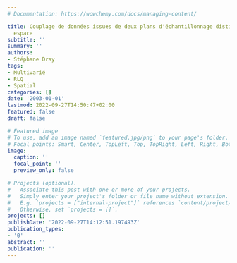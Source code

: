 ```yaml
---
# Documentation: https://wowchemy.com/docs/managing-content/

title: Couplage de données issues de deux plans d'échantillonnage distincts d'un même
  espace
subtitle: ''
summary: ''
authors:
- Stéphane Dray
tags:
- Multivarié
- RLQ
- Spatial
categories: []
date: '2003-01-01'
lastmod: 2022-09-27T14:50:47+02:00
featured: false
draft: false

# Featured image
# To use, add an image named `featured.jpg/png` to your page's folder.
# Focal points: Smart, Center, TopLeft, Top, TopRight, Left, Right, BottomLeft, Bottom, BottomRight.
image:
  caption: ''
  focal_point: ''
  preview_only: false

# Projects (optional).
#   Associate this post with one or more of your projects.
#   Simply enter your project's folder or file name without extension.
#   E.g. `projects = ["internal-project"]` references `content/project/deep-learning/index.md`.
#   Otherwise, set `projects = []`.
projects: []
publishDate: '2022-09-27T14:12:51.197493Z'
publication_types:
- '0'
abstract: ''
publication: ''
---
```

